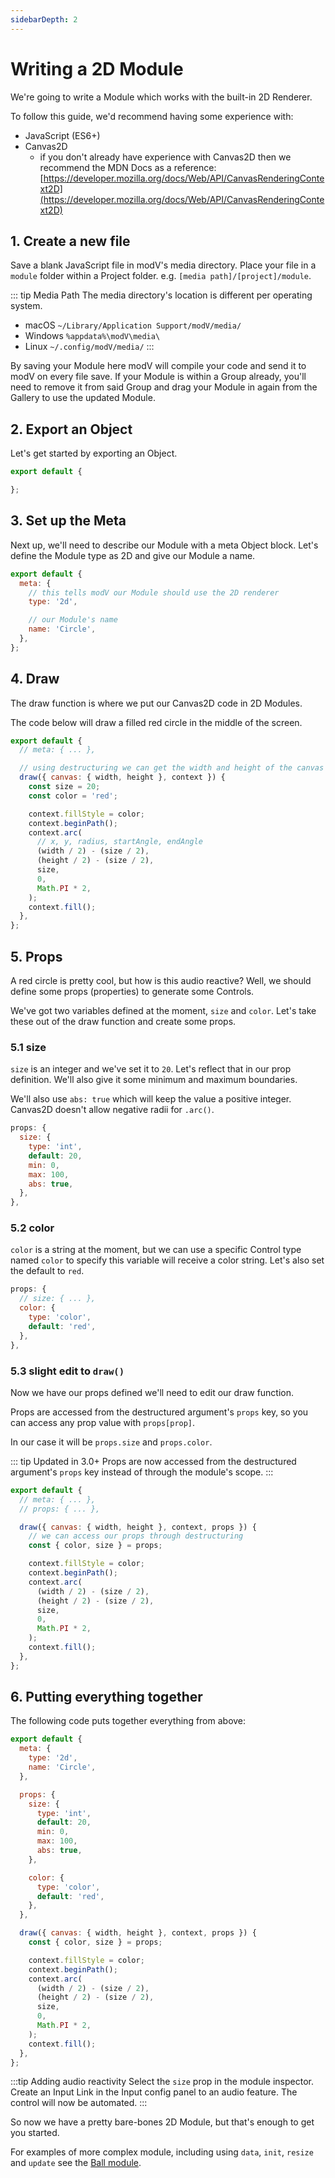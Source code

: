 ```yaml
---
sidebarDepth: 2
---
```


# Writing a 2D Module

We're going to write a Module which works with the built-in 2D Renderer.

To follow this guide, we'd recommend having some experience with:
* JavaScript (ES6+)
* Canvas2D
  * if you don't already have experience with Canvas2D then we recommend the MDN Docs as a reference: [https://developer.mozilla.org/docs/Web/API/CanvasRenderingContext2D](https://developer.mozilla.org/docs/Web/API/CanvasRenderingContext2D)

## 1. Create a new file

Save a blank JavaScript file in modV's media directory. Place your file in a `module` folder within a Project folder. e.g. `[media path]/[project]/module`.

::: tip Media Path
The media directory's location is different per operating system.

* macOS `~/Library/Application Support/modV/media/`
* Windows `%appdata%\modV\media\`
* Linux `~/.config/modV/media/`
:::

By saving your Module here modV will compile your code and send it to modV on every file save. If your Module is within a Group already, you'll need to remove it from said Group and drag your Module in again from the Gallery to use the updated Module.

## 2. Export an Object

Let's get started by exporting an Object.

```JavaScript
export default {

};
```

## 3. Set up the Meta

Next up, we'll need to describe our Module with a meta Object block.
Let's define the Module type as 2D and give our Module a name.

```JavaScript
export default {
  meta: {
    // this tells modV our Module should use the 2D renderer
    type: '2d',

    // our Module's name
    name: 'Circle',
  },
};
```

## 4. Draw

The draw function is where we put our Canvas2D code in 2D Modules.

The code below will draw a filled red circle in the middle of the screen.

```JavaScript
export default {
  // meta: { ... },

  // using destructuring we can get the width and height of the canvas
  draw({ canvas: { width, height }, context }) {
    const size = 20;
    const color = 'red';

    context.fillStyle = color;
    context.beginPath();
    context.arc(
      // x, y, radius, startAngle, endAngle
      (width / 2) - (size / 2),
      (height / 2) - (size / 2),
      size,
      0,
      Math.PI * 2,
    );
    context.fill();
  },
};
```

## 5. Props

A red circle is pretty cool, but how is this audio reactive?
Well, we should define some props (properties) to generate some Controls.

We've got two variables defined at the moment, `size` and `color`. Let's take these out of the draw function and create some props.

### 5.1 size

`size` is an integer and we've set it to `20`. Let's reflect that in our prop definition. We'll also give it some minimum and maximum boundaries.

We'll also use `abs: true` which will keep the value a positive integer. Canvas2D doesn't allow negative radii for `.arc()`.

```JavaScript
props: {
  size: {
    type: 'int',
    default: 20,
    min: 0,
    max: 100,
    abs: true,
  },
},
```

### 5.2 color

`color` is a string at the moment, but we can use a specific Control type named `color` to specify this variable will receive a color string. Let's also set the default to `red`.

```JavaScript
props: {
  // size: { ... },
  color: {
    type: 'color',
    default: 'red',
  },
},
```

### 5.3 slight edit to `draw()`

Now we have our props defined we'll need to edit our draw function.

Props are accessed from the destructured argument's `props` key, so you can access any prop value with `props[prop]`.

In our case it will be `props.size` and `props.color`.

::: tip Updated in 3.0+
Props are now accessed from the destructured argument's `props` key instead of through the module's scope.
:::

```JavaScript
export default {
  // meta: { ... },
  // props: { ... },

  draw({ canvas: { width, height }, context, props }) {
    // we can access our props through destructuring
    const { color, size } = props;

    context.fillStyle = color;
    context.beginPath();
    context.arc(
      (width / 2) - (size / 2),
      (height / 2) - (size / 2),
      size,
      0,
      Math.PI * 2,
    );
    context.fill();
  },
};
```

## 6. Putting everything together

The following code puts together everything from above:

```JavaScript
export default {
  meta: {
    type: '2d',
    name: 'Circle',
  },

  props: {
    size: {
      type: 'int',
      default: 20,
      min: 0,
      max: 100,
      abs: true,
    },

    color: {
      type: 'color',
      default: 'red',
    },
  },

  draw({ canvas: { width, height }, context, props }) {
    const { color, size } = props;

    context.fillStyle = color;
    context.beginPath();
    context.arc(
      (width / 2) - (size / 2),
      (height / 2) - (size / 2),
      size,
      0,
      Math.PI * 2,
    );
    context.fill();
  },
};
```

:::tip Adding audio reactivity
Select the `size` prop in the module inspector. Create an Input Link in the Input config panel to an audio feature.
The control will now be automated.
:::

So now we have a pretty bare-bones 2D Module, but that's enough to get you started.

For examples of more complex module, including using `data`, `init`, `resize` and `update` see the [Ball module](https://github.com/vcync/modV/blob/main/src/application/sample-modules/Ball.js).
